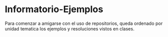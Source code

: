 # Informatorio-Ejemplos
Para comenzar a amigarse con el uso de repositorios, queda ordenado por unidad tematica los ejemplos y resoluciones vistos en clases.
